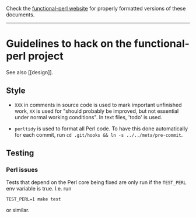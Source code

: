 Check the [functional-perl website](http://functional-perl.org/) for
properly formatted versions of these documents.

---

# Guidelines to hack on the functional-perl project

See also [[design]].


## Style

* `XXX` in comments in source code is used to mark important
  unfinished work, `XX` is used for "should probably be
  improved, but not essential under normal working conditions".
  In text files, 'todo' is used.

* `perltidy` is used to format all Perl code. To have this done
  automatically for each commit, run `cd .git/hooks && ln -s
  ../../meta/pre-commit`.

## Testing

### Perl issues

Tests that depend on the Perl core being fixed are only run if the
`TEST_PERL` env variable is true. I.e. run

    TEST_PERL=1 make test

or similar.

